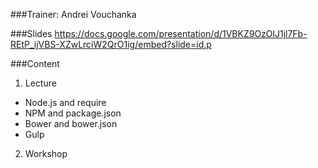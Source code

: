 ###Trainer: Andrei Vouchanka

###Slides
https://docs.google.com/presentation/d/1VBKZ9OzOlJ1jl7Fb-REtP_ijVBS-XZwLrciW2QrO1ig/embed?slide=id.p

###Content
1. Lecture
  - Node.js and require
  - NPM and package.json
  - Bower and bower.json
  - Gulp
2. Workshop

